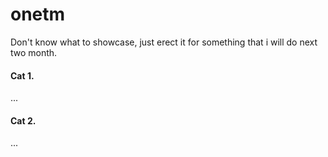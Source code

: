 # onetm
Don't know what to showcase, just erect it for something that i will do next two month. 
#### Cat 1.
...
#### Cat 2.
...
